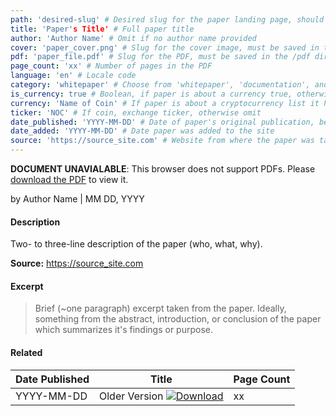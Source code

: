 ```yaml
---
path: 'desired-slug' # Desired slug for the paper landing page, should be based on the paper title and similar to the markdown file name
title: 'Paper's Title' # Full paper title
author: 'Author Name' # Omit if no author name provided
cover: 'paper_cover.png' # Slug for the cover image, must be saved in the /covers directory at the site root
pdf: 'paper_file.pdf' # Slug for the PDF, must be saved in the /pdf directory at the site root
page_count: 'xx' # Number of pages in the PDF
language: 'en' # Locale code
category: 'whitepaper' # Choose from 'whitepaper', 'documentation', and 'research'
is_currency: true # Boolean, if paper is about a currency true, otherwise false
currency: 'Name of Coin' # If paper is about a cryptocurrency list it here, otherwise omit
ticker: 'NOC' # If coin, exchange ticker, otherwise omit
date_published: 'YYYY-MM-DD' # Date of paper's original publication, be precise as possible, if no date know put unknown
date_added: 'YYYY-MM-DD' # Date paper was added to the site
source: 'https://source_site.com' # Website from where the paper was taken
---
```


<object class="pdf_embed" data="/assets/pdf/paper_file.pdf" type="application/pdf" width="100%" height="100%">
   <p><b>DOCUMENT UNAVIALABLE</b>: This browser does not support PDFs. Please <a href="/assets/pdf/paper_file.pdf">download the PDF</a> to view it.</p>
</object>

by Author Name | MM DD, YYYY

#### Description
Two- to three-line description of the paper (who, what, why).

**Source:** https://source_site.com

#### Excerpt
> Brief (~one paragraph) excerpt taken from the paper. Ideally, something from the abstract, introduction, or conclusion of the paper which summarizes it's findings or purpose.

#### Related
Date Published | Title                                                                          | Page Count
---------------|--------------------------------------------------------------------------------|------------
YYYY-MM-DD     | Older Version [![Download](/assets/download_cloud.svg)](/assets/pdf/paper_file_2.pdf) | xx
